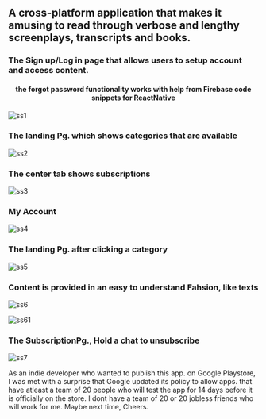 <h2>A cross-platform application that makes it amusing to read through verbose and lengthy screenplays, transcripts and books. </h2>
<h3 alin="center">The Sign up/Log in page that allows users to setup account and access content.</h3>
<h4 align="center">the forgot password functionality works with help from Firebase code snippets for ReactNative</h4>

![ss1](https://github.com/arbaaz24/reader/assets/54056777/b3e98d7b-c728-4f38-b4a1-c35824f3a9d0)

<h3 alin="center">The landing Pg. which shows categories that are available</h3>

![ss2](https://github.com/arbaaz24/reader/assets/54056777/1c88abbd-b0cc-4909-9f6e-fc38230abd4f)

<h3 alin="center">The center tab shows subscriptions</h3>

![ss3](https://github.com/arbaaz24/reader/assets/54056777/ebbcbca7-aa92-4a74-8236-034fa02097b2)

<h3 alin="center">My Account</h3>

![ss4](https://github.com/arbaaz24/reader/assets/54056777/2c4061b5-4692-4528-95c1-7603c02edb43)

<h3 alin="center">The landing Pg. after clicking a category</h3>

![ss5](https://github.com/arbaaz24/reader/assets/54056777/81930182-8631-4a07-9c51-bc20149217ef)

<h3 alin="center">Content is provided in an easy to understand Fahsion, like texts</h3>

![ss6](https://github.com/arbaaz24/reader/assets/54056777/a3962b87-d94f-47f2-a472-433182305a59)

![ss61](https://github.com/arbaaz24/reader/assets/54056777/95637bad-0f2f-4b7b-9ed6-9a93b0b291a8)

<h3 alin="center">The SubscriptionPg., Hold a chat to unsubscribe</h3>

![ss7](https://github.com/arbaaz24/reader/assets/54056777/6c540dc8-9ea5-42c6-94a5-326828d99138)

</h3 align="center">As an indie developer who wanted to publish this app. on Google Playstore, I was met with a surprise that Google updated its policy to allow apps. that have atleast a team of 20 people who will test the app for 14 days before it is officially on the store. I dont have a team of 20 or 20 jobless friends who will work for me. Maybe next time, Cheers. </h3>
